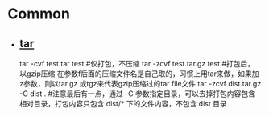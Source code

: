 <!--
 * @Author: liu kang
 * @Date: 2023-04-21 12:23:59
 * @LastEditors: LiuKang
 * @LastEditTime: 2023-04-21 12:24:05
 * @FilePath: \Notes\common\linux\shell.md
 * @Description: 
 * 
 * Copyright (c) 2023 by ${git_name_email}, All Rights Reserved. 
-->

# Common 

* ## [tar](https://blog.csdn.net/example440982/article/details/51712973)

  tar -cvf test.tar test  #仅打包，不压缩
  tar -zcvf test.tar.gz test  #打包后，以gzip压缩 在参数f后面的压缩文件名是自己取的，习惯上用tar来做，如果加z参数，则以tar.gz 或tgz来代表gzip压缩过的tar file文件
  tar -zcvf dist.tar.gz -C dist .  #注意最后有一点，通过 -C 参数指定目录，可以去掉打包内容包含相对目录，打包内容只包含 dist/* 下的文件内容，不包含 dist 目录
